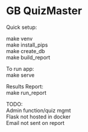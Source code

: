 # GB QuizMaster  

Quick setup:  

make venv  
make install_pips  
make create_db  
make build_report  

To run app:  
make serve  


Results Report:  
make run_report  


TODO:  
Admin function/quiz mgmt  
Flask not hosted in docker  
Email not sent on report  